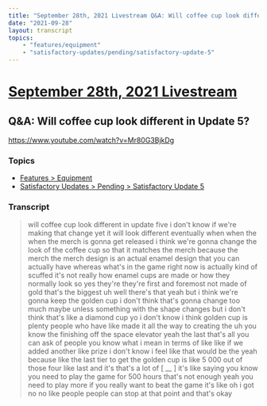 ```yaml
---
title: "September 28th, 2021 Livestream Q&A: Will coffee cup look different in Update 5?"
date: "2021-09-28"
layout: transcript
topics:
    - "features/equipment"
    - "satisfactory-updates/pending/satisfactory-update-5"
---
```

# [September 28th, 2021 Livestream](../2021-09-28.md)
## Q&A: Will coffee cup look different in Update 5?
https://www.youtube.com/watch?v=Mr80G3BjkDg

### Topics
* [Features > Equipment](../topics/features/equipment.md)
* [Satisfactory Updates > Pending > Satisfactory Update 5](../topics/satisfactory-updates/pending/satisfactory-update-5.md)

### Transcript

> will coffee cup look different in update five i don't know if we're making that change yet it will look different eventually when when the when the merch is gonna get released i think we're gonna change the look of the coffee cup so that it matches the merch because the merch the merch design is an actual enamel design that you can actually have whereas what's in the game right now is actually kind of scuffed it's not really how enamel cups are made or how they normally look so yes they're they're first and foremost not made of gold that's the biggest uh well there's that yeah but i think we're gonna keep the golden cup i don't think that's gonna change too much maybe unless something with the shape changes but i don't think that's like a diamond cup yo i don't know i think golden cup is plenty people who have like made it all the way to creating the uh you know the finishing off the space elevator yeah the last that's all you can ask of people you know what i mean in terms of like like if we added another like prize i don't know i feel like that would be the yeah because like the last tier to get the golden cup is like 5 000 out of those four like last and it's that's a lot of [ __ ] it's like saying you know you need to play the game for 500 hours that's not enough yeah you need to play more if you really want to beat the game it's like oh i got no no like people people can stop at that point and that's okay
